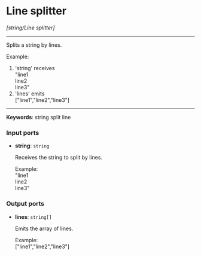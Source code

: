 # Line splitter

_[string/Line splitter]_

---

Splits a string by lines.  
  
Example:  
1. 'string' receives   
"line1  
line2  
line3"  
2. 'lines' emits  
["line1","line2","line3"]  
  

---

__Keywords__: string split line

### Input ports

* __string__: ` string `


    Receives the string to split by lines.  
      
    Example:  
    "line1  
    line2  
    line3"  

### Output ports

* __lines__: ` string[] `


    Emits the array of lines.  
      
    Example:  
    ["line1","line2","line3"]  

